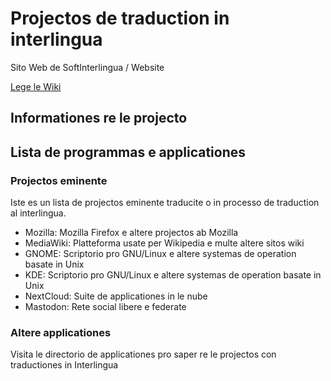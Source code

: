 # Projectos de traduction in interlingua
Sito Web de SoftInterlingua / Website

[Lege le Wiki](https://github.com/softinterlingua/softinterlingua.github.io/wiki/Wiki-de-SoftInterlingua)

## Informationes re le projecto

## Lista de programmas e applicationes

### Projectos eminente
Iste es un lista de projectos eminente traducite o in processo de traduction al interlingua.

* Mozilla: Mozilla Firefox e altere projectos ab Mozilla
* MediaWiki: Platteforma usate per Wikipedia e multe altere sitos wiki
* GNOME: Scriptorio pro GNU/Linux e altere systemas de operation basate in Unix
* KDE: Scriptorio pro GNU/Linux e altere systemas de operation basate in Unix
* NextCloud: Suite de applicationes in le nube
* Mastodon: Rete social libere e federate
  

### Altere applicationes
Visita le directorio de applicationes pro saper re le projectos con traductiones in Interlingua


